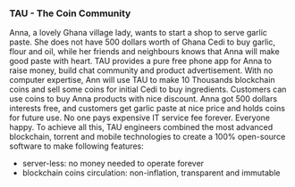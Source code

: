 ### TAU - The Coin Community
Anna, a lovely Ghana village lady, wants to start a shop to serve garlic paste. She does not have 500 dollars worth of Ghana Cedi to buy garlic, flour and oil, while her friends and neighbours knows that Anna will make good paste with heart. 
TAU provides a pure free phone app for Anna to raise money, build chat community and product advertisement. With no computer expertise, Ann will use TAU to make 10 Thousands blockchain coins and sell some coins for initial Cedi to buy ingredients. Customers can use coins to buy Anna products with nice discount. 
Anna got 500 dollars interests free, and customers get garlic paste at nice price and holds coins for future use. No one pays expensive IT service fee forever. Everyone happy. 
To achieve all this, TAU engineers combined the most advanced blockchain, torrent and mobile technologies to create a 100% open-source software to make following features:
* server-less: no money needed to operate forever
* blockchain coins circulation: non-inflation, transparent and immutable
